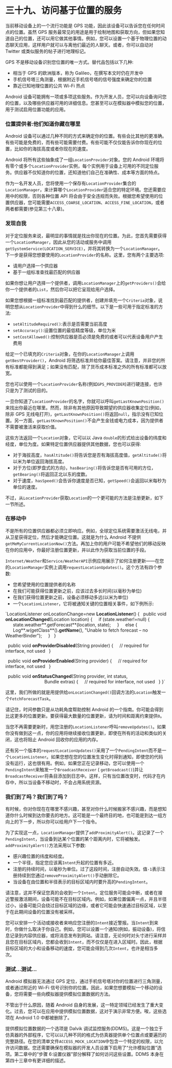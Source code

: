 # 三十九、访问基于位置的服务

当前移动设备上的一个流行功能是 GPS 功能，因此该设备可以告诉您在任何时间点的位置。虽然 GPS 服务最常见的用途是用于绘制地图和获取方向，但如果您知道自己的位置，还可以用它做其他事情。例如，您可以设置一个基于物理位置的动态聊天应用，这样用户就可以与离他们最近的人聊天。或者，你可以自动对 Twitter 或类似服务的帖子进行地理标记。

GPS 不是移动设备识别您位置的唯一方式。替代品包括以下几种:

*   相当于 GPS 的欧洲版本，称为 Galileo，在撰写本文时仍在开发中
*   手机信号塔三角测量，根据附近手机信号塔的信号强度来确定你的位置
*   靠近已知地理位置的公共 Wi-Fi 热点

Android 设备可能拥有一项或多项这些服务。作为开发人员，您可以向设备询问您的位置，以及哪些供应器可用的详细信息。您甚至可以在模拟器中模拟您的位置，用于测试启用位置功能的应用。

### 位置提供者:他们知道你藏在哪里

Android 设备可以通过几种不同的方式来确定你的位置。有些会比其他的更准确。有些可能是免费的，而有些可能需要付费。有些可能不仅仅能告诉你你现在的位置，比如你的海拔高度或者你现在的速度。

Android 将所有这些抽象成了一组`LocationProvider`对象。您的 Android 环境将有零个或多个`LocationProvider`实例，每个实例用于设备上可用的不同定位服务。供应器不仅知道你的位置，还知道他们自己在准确性、成本等方面的特点。

作为一名开发人员，您将使用一个保存有`LocationProvider`集合的`LocationManager`，来计算哪个`LocationProvider`适合您的特定环境。您还需要应用中的权限，否则各种位置 API 将会由于安全违规而失败。根据您希望使用的位置供应器，您可能需要`ACCESS_COARSE_LOCATION`、`ACCESS_FINE_LOCATION`，或者两者都需要(参见第三十八章)。

### 发现自我

对于定位服务来说，最明显的事情就是找出你现在的位置。为此，您首先需要获得一个`LocationManager`，因此从您的活动或服务中调用`getSystemService(LOCATION_SERVICE)`，并将其转换为一个`LocationManager`。下一步是获得您想要使用的`LocationProvider`的名称。这里，您有两个主要选项:

*   请用户选择一个供应器
*   基于一组标准查找最匹配的供应器

如果你想让用户选择一个提供者，调用`LocationManager`上的`getProviders()`会给你一个提供者的`List`，然后你可以把它呈现给用户选择。

如果您想根据一组标准找到最匹配的提供者，创建并填充一个`Criteria`对象，说明您想从`LocationProvider`中得到什么的细节。以下是一些可用于指定标准的方法:

*   `setAltitudeRequired()`:表示是否需要当前高度
*   `setAccuracy()`:设置位置的最低精度等级，单位为米
*   `setCostAllowed()`:控制供应器是否必须是免费的或者可以代表设备用户产生费用

给定一个已填充的`Criteria`对象，在你的`LocationManager`上调用`getBestProvider()`，Android 将筛选标准并给你最佳答案。请注意，并非您的所有标准都能得到满足；如果没有匹配，除了货币成本标准之外的所有标准都可以放宽。

您也可以使用一个`LocationProvider`名称(例如`GPS_PROVIDER`)进行硬连接，也许只是为了测试的目的。

一旦你知道了`LocationProvider`的名字，你就可以呼叫`getLastKnownPosition()`来找出你最近在哪里。然而，除非有其他原因导致期望的供应器收集定位(例如，除非 GPS 无线电打开)，`getLastKnownPosition()`将返回`null`，指示没有已知位置。另一方面，`getLastKnownPosition()`不会产生金钱或电力成本，因为提供者不需要被激活来获取价值。

这些方法返回一个`Location`对象，它可以以 Java `double`的形式给出设备的纬度和经度，单位为度。如果特定位置供应器提供其他数据，您也可以获得:

*   对于海拔高度，`hasAltitude()`将告诉您是否有海拔高度值，`getAltitude()`将以米为单位返回海拔高度。
*   对于方位(即罗盘式的方向)，`hasBearing()`将告诉您是否有可用的方位，`getBearing()`将返回正北以东的度数。
*   对于速度，`hasSpeed()`会告诉你速度是否已知，`getSpeed()`会返回以米每秒为单位的速度。

不过，从`LocationProvider`获取`Location`的一个更可能的方法是注册更新，如下一节所述。

### 在移动中

不是所有的位置供应器都必须立即响应。例如，全球定位系统需要激活无线电，并从卫星获得定位，然后才能确定位置。这就是为什么 Android 不提供`getMeMyCurrentLocationNow()`方法。再加上你的用户可能不希望他们的移动反映在你的应用中，你最好注册位置更新，并以此作为获取当前位置的手段。

`Internet/Weather`和`Service/WeatherAPI`示例应用展示了如何注册更新——在您的`LocationManager`实例上调用`requestLocationUpdates()`。这个方法有四个参数:

*   您希望使用的位置提供者的名称
*   在我们可能获得位置更新之前，应该过去多长时间(以毫秒为单位)
*   在我们获得位置更新之前，设备必须移动多远(以米为单位)
*   一个`LocationListener`，它将被通知关键的位置相关事件，如下例所示:

`LocationListener onLocationChange=new **LocationListener**() {
  public void **onLocationChanged**(Location location) {
    if (state.weather!=null) {
      state.weather**.getForecast**(location, state);
    }
    else {
      Log**.w(getClass**()**.getName**(), "Unable to fetch forecast – no WeatherBinder");
    }
  }

  public void **onProviderDisabled**(String provider) {
    // required for interface, not used
  }

  public void **onProviderEnabled**(String provider) {
    // required for interface, not used
  }

  public void **onStatusChanged**(String provider, int status,
                               Bundle extras) {
    // required for interface, not used
  }
}`

这里，我们所做的就是用提供给`onLocationChanged()`回调方法的`Location`触发一个`FetchForecastTask`。

请记住，时间参数只是从功耗角度帮助控制 Android 的一个指南。你可能会得到比这更多的位置更新。要获得最大数量的位置更新，请为时间和距离约束提供`0`。

当您不再需要更新时，用您注册的`LocationListener`呼叫`removeUpdates()`。如果你没有做到这一点，你的应用将继续接收位置更新，即使在所有的活动和类似的关闭，这也将阻止 Android 回收你的应用的内存。

还有另一个版本的`requestLocationUpdates()`采用了一个`PendingIntent`而不是一个`LocationListener`。如果您想在您的位置发生变化时得到通知，即使您的代码没有运行，这也很有用。例如，如果您正在记录移动，您可以使用一个`PendingIntent`来触发一个`BroadcastReceiver` ( `getBroadcast()`)并让`BroadcastReceiver`将条目添加到日志中。这样，只有当位置改变时，代码才在内存中，所以当设备不移动时，不会占用系统资源。

### 我们到了吗？我们到了吗？

有时候，你对你现在在哪里不感兴趣，甚至对你什么时候搬家不感兴趣，而是想知道你什么时候到达你要去的地方。这可能是一个最终目的地，也可能是到达一组方向上的下一步，所以你可以给用户下一个指令。

为了实现这一点，`LocationManager`提供了`addProximityAlert()`。这记录了一个`PendingIntent`，当设备到达某个位置的某个距离内时，它将被触发。`addProximityAlert()`方法采用以下参数:

*   感兴趣位置的纬度和经度。
*   一个半径，指定您应该离`Intent`升起的位置有多近。
*   注册的持续时间，以毫秒为单位。过了这段时间，注册自动失效。值`-1`表示注册持续到您通过`removeProximityAlert()`手动删除它。
*   当设备在由位置和半径表示的目标区域内时要升高的`PendingIntent`。

请注意，这并不保证您真的会收到一个`Intent`。定位服务可能会中断，或者在接近警报激活期间，设备可能不在目标区域内。例如，如果位置偏离一点，并且半径过小，设备可能只会绕过目标区域的边缘，或者它可能会快速通过目标区域，以至于在此期间设备的位置没有被采样。

您可以安排一个活动或接收者来响应您注册的`Intent`接近警报。当`Intent`到来时，你做什么取决于你自己。例如，您可以设置一个通知(例如，振动设备)，将信息记录到内容供应器，或将消息发布到网站。请注意，无论何时对头寸进行采样并且您在目标区域内，您都会收到`Intent`，而不仅仅是在进入区域时。因此，根据目标区域的大小和设备移动的速度，您可能会得到几次`Intent`，也许是相当多次。

### 测试...测试...

Android 模拟器无法通过 GPS 定位，通过手机信号塔对你的位置进行三角测量，或者通过附近的 Wi-Fi 信号识别你的位置。因此，如果您想要模拟一个移动的设备，您将需要一些向模拟器提供模拟位置数据的方法。

不管出于什么原因，随着 Android 自身的发展，这一特定领域已经发生了重大变化。过去，您可以在应用中提供模拟位置数据，这对于演示非常方便。唉，这些选项在 Android 1.0 中都被删除了。

提供模拟位置数据的一个选项是 Dalvik 调试监控服务(DDMS)。这是一个独立于仿真器的外部程序，它可以以几种不同的格式为仿真器提供单个位置点或要遍历的完整路径。在您的清单文件`ACCESS_MOCK_LOCATION`中包含一个特定的权限，以允许访问数据。您还需要确保在模拟器的开发人员设置下启用了“允许模拟位置”选项。第二章中的“步骤 6:设置仪器”部分解释了如何访问这些设置。DDMS 本身在第四十三章中有更详细的描述。